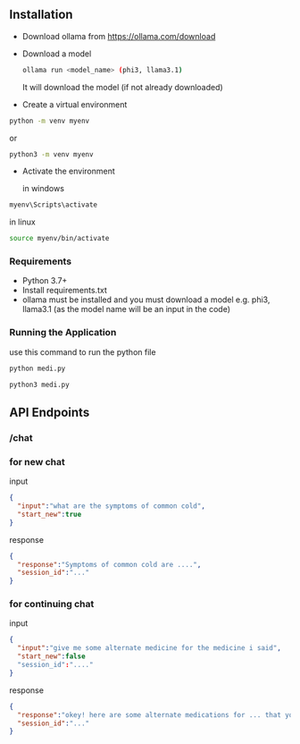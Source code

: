 
## Installation

- Download ollama from https://ollama.com/download

- Download a model
  
  ```bash
  ollama run <model_name> (phi3, llama3.1)
  ```
  It will download the model (if not already downloaded)

- Create a virtual environment

```bash
python -m venv myenv
```
or 

```bash
python3 -m venv myenv
```

- Activate the environment

  in windows
```bash
myenv\Scripts\activate
```

   in linux
```bash
source myenv/bin/activate
```




### Requirements

- Python 3.7+
- Install requirements.txt
- ollama must be installed and you must download a model e.g. phi3, llama3.1 (as the model name will be an input in the code)


### Running the Application
use this command to run the python file 
```bash
python medi.py
```

```bash
python3 medi.py
```


## API Endpoints

### /chat

### for new chat
input
```json
{
  "input":"what are the symptoms of common cold",
  "start_new":true
}
```

response
```json
{
  "response":"Symptoms of common cold are ....",
  "session_id":"..."
}
```


### for continuing chat
input
```json
{
  "input":"give me some alternate medicine for the medicine i said",
  "start_new":false
  "session_id":"...."
}
```

response
```json
{
  "response":"okey! here are some alternate medications for ... that you mentioned, ...........",
  "session_id":"..."
}
```
